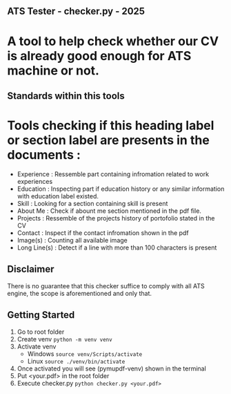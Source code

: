 ## ATS Tester - checker.py - 2025

# A tool to help check whether our CV is already good enough for ATS machine or not.

## Standards within this tools

# Tools checking if this heading label or section label are presents in the documents : 
- Experience    : Ressemble part containing infromation related to work experiences
- Education     : Inspecting part if education history or any similar information with education label existed.
- Skill         : Looking for a section containing skill is present
- About Me      : Check if abount me section mentioned in the pdf file.
- Projects      : Ressemble of the projects history of portofolio stated in the CV
- Contact       : Inspect if the contact infromation shown in the pdf
- Image(s)      : Counting all available image
- Long Line(s)  : Detect if a line with more than 100 characters is present

## Disclaimer 
There is no guarantee that this checker suffice to comply with all ATS engine, the scope is aforementioned and only that.

## Getting Started
1. Go to root folder
2. Create venv `python -m venv venv`
3. Activate venv 
    - Windows `source venv/Scripts/activate`
    - Linux `source ./venv/bin/activate`
4. Once activated you will see (pymupdf-venv) shown in the terminal
5. Put <your.pdf> in the root folder
6. Execute checker.py `python checker.py <your.pdf>`